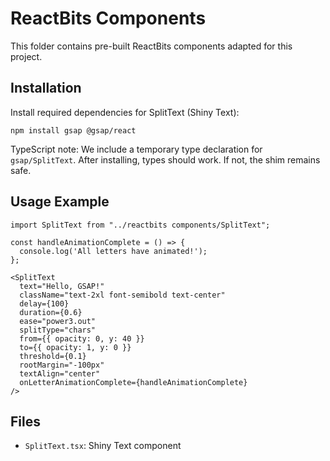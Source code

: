 # ReactBits Components

This folder contains pre-built ReactBits components adapted for this project.

## Installation

Install required dependencies for SplitText (Shiny Text):

```
npm install gsap @gsap/react
```

TypeScript note: We include a temporary type declaration for `gsap/SplitText`. After installing, types should work. If not, the shim remains safe.

## Usage Example

```tsx
import SplitText from "../reactbits components/SplitText";

const handleAnimationComplete = () => {
  console.log('All letters have animated!');
};

<SplitText
  text="Hello, GSAP!"
  className="text-2xl font-semibold text-center"
  delay={100}
  duration={0.6}
  ease="power3.out"
  splitType="chars"
  from={{ opacity: 0, y: 40 }}
  to={{ opacity: 1, y: 0 }}
  threshold={0.1}
  rootMargin="-100px"
  textAlign="center"
  onLetterAnimationComplete={handleAnimationComplete}
/>
```

## Files
- `SplitText.tsx`: Shiny Text component
